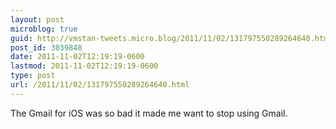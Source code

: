 ```yaml
---
layout: post
microblog: true
guid: http://vmstan-tweets.micro.blog/2011/11/02/131797550289264640.html
post_id: 3039848
date: 2011-11-02T12:19:19-0600
lastmod: 2011-11-02T12:19:19-0600
type: post
url: /2011/11/02/131797550289264640.html
---
```

The Gmail for iOS was so bad it made me want to stop using Gmail.
